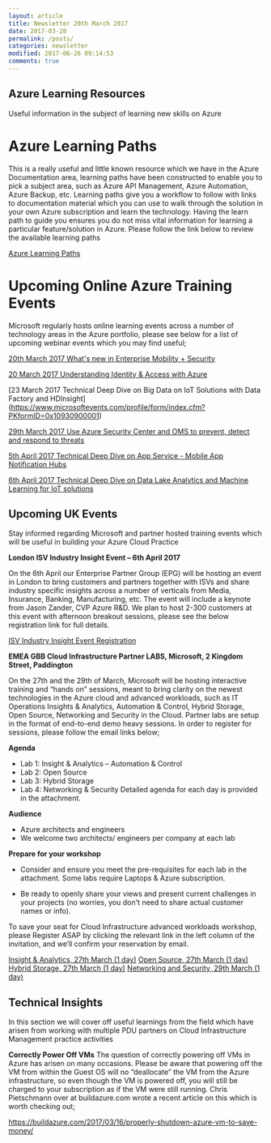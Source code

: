 ```yaml
---
layout: article
title: Newsletter 20th March 2017
date: 2017-03-20
permalink: /posts/
categories: newsletter
modified: 2017-06-26 09:14:53
comments: true
---
```


## Azure Learning Resources
 

Useful information in the subject of learning new skills on Azure 
 
# Azure Learning Paths
 
This is a really useful and little known resource which we have in the Azure Documentation area, learning paths have been constructed to enable you to pick a subject area, such as Azure API Management, Azure Automation, Azure Backup, etc. Learning paths give you a workflow to follow with links to documentation material which you can use to walk through the solution in your own Azure subscription and learn the technology. Having the learn path to guide you ensures you do not miss vital information for learning a particular feature/solution in Azure. Please follow the link below to review the available learning paths

[Azure Learning Paths](https://azure.microsoft.com/en-us/documentation/learning-paths/)


# Upcoming Online Azure Training Events

Microsoft regularly hosts online learning events across a number of technology areas in the Azure portfolio, please see below for a list of upcoming webinar events which you may find useful;

[20th March 2017 What's new in Enterprise Mobility + Security](https://www.microsoftevents.com/profile/form/index.cfm?PKformID=0x12635770001)


[20 March 2017 Understanding Identity & Access with Azure](https://www.microsoftevents.com/profile/form/index.cfm?PKformID=0x14689670001)

[23 March 2017 Technical Deep Dive on Big Data on IoT Solutions with Data Factory and HDInsight] (https://www.microsoftevents.com/profile/form/index.cfm?PKformID=0x10930900001)

[29th March 2017  Use Azure Security Center and OMS to prevent, detect and respond to threats](http://note.microsoft.com/UK-PRM-WBNR-FY17-03Mar-29-Use-Azure-Security-Center-and-OMS-to-prevent-detect-and-respond-to-threats_310548_Registration.html)

[5th April 2017 Technical Deep Dive on App Service - Mobile App Notification Hubs](https://www.microsoftevents.com/profile/form/index.cfm?PKformID=0x10914750001)

[6th April 2017 Technical Deep Dive on Data Lake Analytics and Machine Learning for IoT solutions](https://www.microsoftevents.com/profile/form/index.cfm?PKformID=0x10948760001)


## Upcoming UK Events
 

Stay informed regarding Microsoft and partner hosted training events which will be useful in building your Azure Cloud Practice 
 
**London ISV Industry Insight Event – 6th April 2017**
 
On the 6th April our Enterprise Partner Group (EPG) will be hosting an event in London to bring customers and partners together with ISVs and share industry specific insights across a number of verticals from Media, Insurance, Banking, Manufacturing, etc. The event will include a keynote from Jason Zander, CVP Azure R&D. We plan to host 2-300 customers at this event with afternoon breakout sessions, please see the below registration link for full details.

[ISV Industry Insight Event Registration](https://www.microsoftevents.com/profile/form/index.cfm?PKformID=0x15482739b4f)


**EMEA GBB Cloud Infrastructure Partner LABS, Microsoft, 2 Kingdom Street, Paddington**

On the 27th and the 29th of March, Microsoft will be hosting interactive training and “hands on”  sessions, meant to bring clarity on the newest technologies in the Azure cloud and advanced workloads, such as IT Operations Insights & Analytics, Automation & Control, Hybrid Storage, Open Source, Networking and Security in the Cloud. Partner labs are setup in the format of end-to-end demo heavy sessions. In order to register for sessions, please follow the email links below;

**Agenda**
*	Lab 1: Insight & Analytics – Automation & Control 
*	Lab 2: Open Source 
*	Lab 3: Hybrid Storage
*	Lab 4: Networking & Security 
Detailed agenda for each day is provided in the attachment. 

**Audience**
*	Azure architects and engineers
*	We welcome two architects/ engineers per company at each lab

**Prepare for your workshop**
*	Consider and ensure you meet the pre-requisites for each lab   in the attachment. Some labs require Laptops & Azure               subscription.

*	Be ready to openly share your views and present current challenges in your projects (no worries, you don't need to share actual customer names or info).

To save your seat for Cloud Infrastructure advanced workloads workshop, please Register ASAP by clicking the relevant link in the left column of the invitation, and we’ll confirm your reservation by email.

[Insight & Analytics, 27th March (1 day)](mailto:elinaz@microsoft.com?subject=Cloud%20Infra%20Event:%20Register%20for%20INSIGHTS%20and%20ANALYTICS%20Partner%20LAB%20on%2027th%20of%20March)
[Open Source, 27th March (1 day)](mailto:elinaz@microsoft.com?subject=Cloud%20Infra%20Event:%20Register%20for%20OSS%20Partner%20LAB%20on%2027th%20of%20March)
[Hybrid Storage, 27th March (1 day)](mailto:elinaz@microsoft.com?subject=Cloud%20Infra%20Event:%20Register%20for%20HYBRID%20STORAGE%20Partner%20LAB%20on%2027th%20of%20March)
[Networking and Security, 29th March (1 day)](mailto:elinaz@microsoft.com?subject=Cloud%20Infra%20Event:%20Register%20for%20NETWORKING%20Partner%20LAB%20on%2029th%20of%20March)


## Technical Insights


In this section we will cover off useful learnings from the field which have arisen from working with multiple PDU partners on Cloud Infrastructure Management practice activities

**Correctly Power Off VMs**
The question of correctly powering off VMs in Azure has arisen on many occasions. Please be aware that powering off the VM from within the Guest OS will no “deallocate” the VM from the Azure infrastructure, so even though the VM is powered off, you will still be charged to your subscription as if the VM were still running. Chris Pietschmann over at buildazure.com wrote a recent article on this which is worth checking out;

<https://buildazure.com/2017/03/16/properly-shutdown-azure-vm-to-save-money/>
